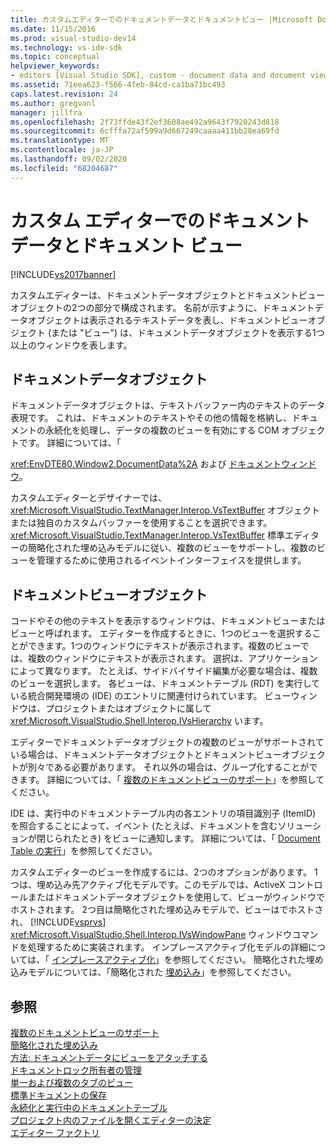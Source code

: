 ```yaml
---
title: カスタムエディターでのドキュメントデータとドキュメントビュー |Microsoft Docs
ms.date: 11/15/2016
ms.prod: visual-studio-dev14
ms.technology: vs-ide-sdk
ms.topic: conceptual
helpviewer_keywords:
- editors [Visual Studio SDK], custom - document data and document view
ms.assetid: 71eea623-f566-4feb-84cd-ca1ba71bc493
caps.latest.revision: 24
ms.author: gregvanl
manager: jillfra
ms.openlocfilehash: 2f73ffde43f2ef3608ae492a9643f7920243d818
ms.sourcegitcommit: 6cfffa72af599a9d667249caaaa411bb28ea69fd
ms.translationtype: MT
ms.contentlocale: ja-JP
ms.lasthandoff: 09/02/2020
ms.locfileid: "68204687"
---
```

# <a name="document-data-and-document-view-in-custom-editors"></a>カスタム エディターでのドキュメント データとドキュメント ビュー
[!INCLUDE[vs2017banner](../includes/vs2017banner.md)]

カスタムエディターは、ドキュメントデータオブジェクトとドキュメントビューオブジェクトの2つの部分で構成されます。 名前が示すように、ドキュメントデータオブジェクトは表示されるテキストデータを表し、ドキュメントビューオブジェクト (または "ビュー") は、ドキュメントデータオブジェクトを表示する1つ以上のウィンドウを表します。  
  
## <a name="document-data-object"></a>ドキュメントデータオブジェクト  
 ドキュメントデータオブジェクトは、テキストバッファー内のテキストのデータ表現です。 これは、ドキュメントのテキストやその他の情報を格納し、ドキュメントの永続化を処理し、データの複数のビューを有効にする COM オブジェクトです。 詳細については、「  
  
 <xref:EnvDTE80.Window2.DocumentData%2A> および [ドキュメントウィンドウ](../extensibility/internals/document-windows.md)。  
  
 カスタムエディターとデザイナーでは、 <xref:Microsoft.VisualStudio.TextManager.Interop.VsTextBuffer> オブジェクトまたは独自のカスタムバッファーを使用することを選択できます。 <xref:Microsoft.VisualStudio.TextManager.Interop.VsTextBuffer> 標準エディターの簡略化された埋め込みモデルに従い、複数のビューをサポートし、複数のビューを管理するために使用されるイベントインターフェイスを提供します。  
  
## <a name="document-view-object"></a>ドキュメントビューオブジェクト  
 コードやその他のテキストを表示するウィンドウは、ドキュメントビューまたはビューと呼ばれます。 エディターを作成するときに、1つのビューを選択することができます。1つのウィンドウにテキストが表示されます。複数のビューでは、複数のウィンドウにテキストが表示されます。 選択は、アプリケーションによって異なります。 たとえば、サイドバイサイド編集が必要な場合は、複数のビューを選択します。 各ビューは、ドキュメントテーブル (RDT) を実行している統合開発環境の (IDE) のエントリに関連付けられています。 ビューウィンドウは、プロジェクトまたはオブジェクトに属して <xref:Microsoft.VisualStudio.Shell.Interop.IVsHierarchy> います。  
  
 エディターでドキュメントデータオブジェクトの複数のビューがサポートされている場合は、ドキュメントデータオブジェクトとドキュメントビューオブジェクトが別々である必要があります。 それ以外の場合は、グループ化することができます。 詳細については、「 [複数のドキュメントビューのサポート](../extensibility/supporting-multiple-document-views.md)」を参照してください。  
  
 IDE は、実行中のドキュメントテーブル内の各エントリの項目識別子 (ItemID) を照合することによって、イベント (たとえば、ドキュメントを含むソリューションが閉じられたとき) をビューに通知します。 詳細については、「 [Document Table の実行](../extensibility/internals/running-document-table.md)」を参照してください。  
  
 カスタムエディターのビューを作成するには、2つのオプションがあります。 1つは、埋め込み先アクティブ化モデルです。このモデルでは、ActiveX コントロールまたはドキュメントデータオブジェクトを使用して、ビューがウィンドウでホストされます。 2つ目は簡略化された埋め込みモデルで、ビューはでホストされ、 [!INCLUDE[vsprvs](../includes/vsprvs-md.md)] <xref:Microsoft.VisualStudio.Shell.Interop.IVsWindowPane> ウィンドウコマンドを処理するために実装されます。 インプレースアクティブ化モデルの詳細については、「 [インプレースアクティブ化](../misc/in-place-activation.md)」を参照してください。 簡略化された埋め込みモデルについては、「簡略化された [埋め込み](../extensibility/simplified-embedding.md)」を参照してください。  
  
## <a name="see-also"></a>参照  
 [複数のドキュメントビューのサポート](../extensibility/supporting-multiple-document-views.md)   
 [簡略化された埋め込み](../extensibility/simplified-embedding.md)   
 [方法: ドキュメントデータにビューをアタッチする](../extensibility/how-to-attach-views-to-document-data.md)   
 [ドキュメントロック所有者の管理](../extensibility/document-lock-holder-management.md)   
 [単一および複数のタブのビュー](../extensibility/single-and-multi-tab-views.md)   
 [標準ドキュメントの保存](../extensibility/internals/saving-a-standard-document.md)   
 [永続化と実行中のドキュメントテーブル](../extensibility/internals/persistence-and-the-running-document-table.md)   
 [プロジェクト内のファイルを開くエディターの決定](../extensibility/internals/determining-which-editor-opens-a-file-in-a-project.md)   
 [エディター ファクトリ](../extensibility/editor-factories.md)
